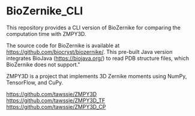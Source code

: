 # BioZernike_CLI
This repository provides a CLI version of BioZernike for comparing the computation time with ZMPY3D.

The source code for BioZernike is available at https://github.com/biocryst/biozernike/. This pre-built Java version integrates BioJava (https://biojava.org/) to read PDB structure files, which BioZernike does not support."

ZMPY3D is a project that implements 3D Zernike moments using NumPy, TensorFlow, and CuPy.

https://github.com/tawssie/ZMPY3D
https://github.com/tawssie/ZMPY3D_TF
https://github.com/tawssie/ZMPY3D_CP

